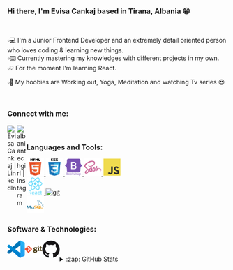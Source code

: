 ### Hi there, I'm Evisa Cankaj based in Tirana, Albania 😁

<br/>

▫️💻 I'm a Junior Frontend Developer and an extremely detail oriented person who loves coding & learning new things.  
▫️⌨️ Currently mastering my knowledges with different projects in my own.  
▫️💡 For the moment I'm learning React. 

▫️🥳 My hoobies are Working out, Yoga, Meditation and watching Tv series 😍

<br/>


### Connect with me:

<a href="https://www.linkedin.com/in/evisa-cankaj-a0a66512b/" target="blank"> <img align="left" alt="Evisa Cankaj | LinkedIn" width="22px" src="https://cdn.jsdelivr.net/npm/simple-icons@v3/icons/linkedin.svg" /> </a>
<a href="https://www.instagram.com/albaniantechgirl/" target="blank"> <img align="left" alt="albaniantechgirl | Instagram" width="22px" src="https://cdn.jsdelivr.net/npm/simple-icons@v3/icons/instagram.svg" /> </a> 

<br/>


### Languages and Tools:

<p align="left"> 
 
 <a href="https://www.w3.org/html/" target="_blank"> <img src="https://raw.githubusercontent.com/devicons/devicon/master/icons/html5/html5-original-wordmark.svg" alt="html5" width="40" height="40"/> </a>
 <a href="https://www.w3schools.com/css/" target="_blank"> <img src="https://raw.githubusercontent.com/devicons/devicon/master/icons/css3/css3-original-wordmark.svg" alt="css3" width="40" height="40"/> </a> 
<a href="https://getbootstrap.com" target="_blank"> <img src="https://raw.githubusercontent.com/devicons/devicon/master/icons/bootstrap/bootstrap-plain-wordmark.svg" alt="bootstrap" width="40" height="40"/> </a> 
 <a href="https://sass-lang.com" target="_blank"> <img src="https://raw.githubusercontent.com/devicons/devicon/master/icons/sass/sass-original.svg" alt="sass" width="40" height="40"/> </a>
 <a href="https://developer.mozilla.org/en-US/docs/Web/JavaScript" target="_blank"> <img src="https://raw.githubusercontent.com/devicons/devicon/master/icons/javascript/javascript-original.svg" alt="javascript" width="40" height="40"/> </a>   
 <a href="https://reactjs.org/" target="_blank"> <img src="https://raw.githubusercontent.com/devicons/devicon/master/icons/react/react-original-wordmark.svg" alt="react" width="40" height="40"/> </a> <a href="https://redux.js.org" target="_blank">
  <a href="https://git-scm.com/" target="_blank"> <img src="https://www.vectorlogo.zone/logos/git-scm/git-scm-icon.svg" alt="git" width="40" height="40"/> </a>  
  <a href="https://www.mysql.com/" target="_blank"> <img src="https://raw.githubusercontent.com/devicons/devicon/master/icons/mysql/mysql-original-wordmark.svg" alt="mysql" width="40" height="40"/> </a> 
</p>


### Software & Technologies:

<img align="left" alt="Visual Studio Code" width="40px" src="https://raw.githubusercontent.com/github/explore/80688e429a7d4ef2fca1e82350fe8e3517d3494d/topics/visual-studio-code/visual-studio-code.png" />
<img align="left" alt="Git" width="40px" src="https://raw.githubusercontent.com/github/explore/80688e429a7d4ef2fca1e82350fe8e3517d3494d/topics/git/git.png" />
<img align="left" alt="GitHub" width="40px" src="https://raw.githubusercontent.com/github/explore/78df643247d429f6cc873026c0622819ad797942/topics/github/github.png" />



<br/>
<br/>

<details>
  <summary>:zap: GitHub Stats</summary>

  ![Evisa's GitHub stats](https://github-readme-stats.vercel.app/api?username=evissa&show_icons=true&theme=default)
[![Top Languages](https://github-readme-stats.vercel.app/api/top-langs/?username=evissa&layout=compact)](https://github.com/evissa/github-readme-stats)

</details>
